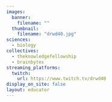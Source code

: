 ```yaml
---
images:
  banner:
    filename: ""
  thumbnail:
    filename: "drwd40.jpg"
sciences:
  - biology
collectives:
  - theknowledgefellowship
  - brainbytes
streaming_platforms:
  twitch:
    url: https://www.twitch.tv/drwd40
display_on_site: false
layout: educator
---
```


